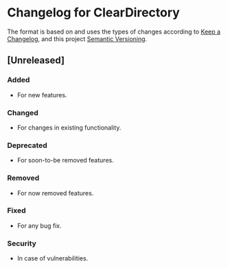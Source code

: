 # Changelog for ClearDirectory

The format is based on and uses the types of changes according to
[Keep a Changelog](https://keepachangelog.com/en/1.0.0/), and this project
[Semantic Versioning](https://semver.org/spec/v2.0.0.html).

## [Unreleased]

### Added

- For new features.

### Changed

- For changes in existing functionality.

### Deprecated

- For soon-to-be removed features.

### Removed

- For now removed features.

### Fixed

- For any bug fix.

### Security

- In case of vulnerabilities.
